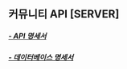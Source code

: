 ## 커뮤니티 API [SERVER]

##### [- API 명세서](https://www.notion.so/2224040d6c18808b9086d1d07257fef2?v=2224040d6c1880ce9944000c9e6fcb16&source=copy_link)

##### [- 데이터베이스 명세서](https://www.notion.so/2194040d6c1881aaa492de3e53d4aba1?v=2194040d6c18818899e0000c1a873eb8&source=copy_link)
